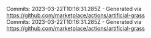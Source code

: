 Commits: 2023-03-22T10:16:31.285Z - Generated via https://github.com/marketplace/actions/artificial-grass
<br>
Commits: 2023-03-22T10:16:31.285Z - Generated via https://github.com/marketplace/actions/artificial-grass
<br>

